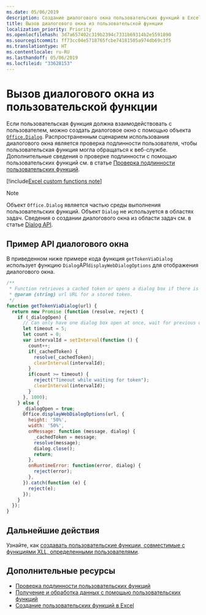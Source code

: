 ```yaml
---
ms.date: 05/06/2019
description: Создание диалогового окна пользовательских функций в Excel с помощью JavaScript.
title: Вызов диалогового окна из пользовательской функции
localization_priority: Priority
ms.openlocfilehash: 3d7a657402c319b2394c7331b69314b2e5591890
ms.sourcegitcommit: ff73cc04e5718765fcbe74181505a974db69c3f5
ms.translationtype: HT
ms.contentlocale: ru-RU
ms.lasthandoff: 05/06/2019
ms.locfileid: "33628153"
---
```

# <a name="display-a-dialog-box-from-a-custom-function"></a>Вызов диалогового окна из пользовательской функции

Если пользовательская функция должна взаимодействовать с пользователем, можно создать диалоговое окно с помощью объекта [`Office.Dialog`](/javascript/api/office-runtime/officeruntime.dialog?view=office-js). Распространенным сценарием использования диалогового окна является проверка подлинности пользователя, чтобы пользовательская функция могла обращаться к веб-службе. Дополнительные сведения о проверке подлинности с помощью пользовательских функций см. в статье [Проверка подлинности пользовательских функций](./custom-functions-authentication.md).

[!include[Excel custom functions note](../includes/excel-custom-functions-note.md)]

>[!NOTE]
> Объект `Office.Dialog` является частью среды выполнения пользовательских функций. Объект `Dialog` не используется в областях задач. Сведения о создании диалогового окна из области задач см. в статье [Dialog API](/office/dev/add-ins/develop/dialog-api-in-office-add-ins).

## <a name="dialog-box-api-example"></a>Пример API диалогового окна

В приведенном ниже примере кода функция `getTokenViaDialog` использует функцию `Dialog`API`displayWebDialogOptions` для отображения диалогового окна.

```js
/**
 * Function retrieves a cached token or opens a dialog box if there is no saved token. Note that this is not a sufficient example of authentication but is intended to show the capabilities of the Dialog object.
 * @param {string} url URL for a stored token.
 */
function getTokenViaDialog(url) {
  return new Promise (function (resolve, reject) {
    if (_dialogOpen) {
      // Can only have one dialog box open at once, wait for previous dialog box's token
      let timeout = 5;
      let count = 0;
      var intervalId = setInterval(function () {
        count++;
        if(_cachedToken) {
          resolve(_cachedToken);
          clearInterval(intervalId);
        }
        if(count >= timeout) {
          reject("Timeout while waiting for token");
          clearInterval(intervalId);
        }
      }, 1000);
    } else {
      _dialogOpen = true;
      Office.displayWebDialogOptions(url, {
        height: '50%',
        width: '50%',
        onMessage: function (message, dialog) {
          _cachedToken = message;
          resolve(message);
          dialog.close();
          return;
        },
        onRuntimeError: function(error, dialog) {
          reject(error);
        },
      }).catch(function (e) {
        reject(e);
      });
    }
  });
}
```

## <a name="next-steps"></a>Дальнейшие действия
Узнайте, как [создавать пользовательские функции, совместимые с функциями XLL, определенными пользователями](make-custom-functions-compatible-with-xll-udf.md).

## <a name="see-also"></a>Дополнительные ресурсы

* [Проверка подлинности пользовательских функций](custom-functions-authentication.md)
* [Получение и обработка данных с помощью пользовательских функций](custom-functions-web-reqs.md)
* [Создание пользовательских функций в Excel](custom-functions-overview.md)
